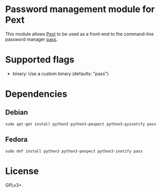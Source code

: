 # Password management module for Pext
This module allows [Pext](https://github.com/Pext/Pext) to be used as a
front-end to the command-line password manager
[pass](https://www.passwordstore.org/).

# Supported flags
- binary: Use a custom binary (defaults: "pass")

# Dependencies
## Debian

    sudo apt-get install python3 python3-pexpect python3-pyinotify pass

## Fedora

    sudo dnf install python3 python3-pexpect python3-inotify pass

# License
GPLv3+.

